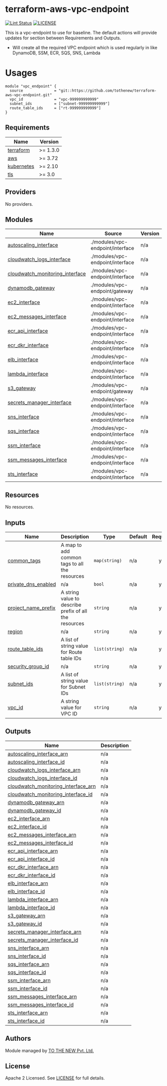 # terraform-aws-vpc-endpoint

[![Lint Status](https://github.com/tothenew/terraform-aws-vpc-endpoint/workflows/Lint/badge.svg)](https://github.com/tothenew/terraform-aws-vpc-endpoint/actions)
[![LICENSE](https://img.shields.io/github/license/tothenew/terraform-aws-vpc-endpoint)](https://github.com/tothenew/terraform-aws-vpc-endpoint/blob/master/LICENSE)

This is a vpc-endpoint to use for baseline. The default actions will provide updates for section between Requirements and Outputs.

- Will create all the required VPC endpoint which is used regularly in like DynamoDB, SSM, ECR, SQS, SNS, Lambda

# Usages
```
module "vpc_endpoint" {
  source              = "git::https://github.com/tothenew/terraform-aws-vpc-endpoint.git"
  vpc_id              = "vpc-999999999999"
  subnet_ids          = ["subnet-999999999999"]
  route_table_ids     = ["rt-999999999999"]
}
```

<!-- BEGIN_TF_DOCS -->
## Requirements

| Name | Version |
|------|---------|
| <a name="requirement_terraform"></a> [terraform](#requirement\_terraform) | >= 1.3.0 |
| <a name="requirement_aws"></a> [aws](#requirement\_aws) | >= 3.72 |
| <a name="requirement_kubernetes"></a> [kubernetes](#requirement\_kubernetes) | >= 2.10 |
| <a name="requirement_tls"></a> [tls](#requirement\_tls) | >= 3.0 |

## Providers

No providers.

## Modules

| Name | Source | Version |
|------|--------|---------|
| <a name="module_autoscaling_interface"></a> [autoscaling\_interface](#module\_autoscaling\_interface) | ./modules/vpc-endpoint/interface | n/a |
| <a name="module_cloudwatch_logs_interface"></a> [cloudwatch\_logs\_interface](#module\_cloudwatch\_logs\_interface) | ./modules/vpc-endpoint/interface | n/a |
| <a name="module_cloudwatch_monitoring_interface"></a> [cloudwatch\_monitoring\_interface](#module\_cloudwatch\_monitoring\_interface) | ./modules/vpc-endpoint/interface | n/a |
| <a name="module_dynamodb_gateway"></a> [dynamodb\_gateway](#module\_dynamodb\_gateway) | ./modules/vpc-endpoint/gateway | n/a |
| <a name="module_ec2_interface"></a> [ec2\_interface](#module\_ec2\_interface) | ./modules/vpc-endpoint/interface | n/a |
| <a name="module_ec2_messages_interface"></a> [ec2\_messages\_interface](#module\_ec2\_messages\_interface) | ./modules/vpc-endpoint/interface | n/a |
| <a name="module_ecr_api_interface"></a> [ecr\_api\_interface](#module\_ecr\_api\_interface) | ./modules/vpc-endpoint/interface | n/a |
| <a name="module_ecr_dkr_interface"></a> [ecr\_dkr\_interface](#module\_ecr\_dkr\_interface) | ./modules/vpc-endpoint/interface | n/a |
| <a name="module_elb_interface"></a> [elb\_interface](#module\_elb\_interface) | ./modules/vpc-endpoint/interface | n/a |
| <a name="module_lambda_interface"></a> [lambda\_interface](#module\_lambda\_interface) | ./modules/vpc-endpoint/interface | n/a |
| <a name="module_s3_gateway"></a> [s3\_gateway](#module\_s3\_gateway) | ./modules/vpc-endpoint/gateway | n/a |
| <a name="module_secrets_manager_interface"></a> [secrets\_manager\_interface](#module\_secrets\_manager\_interface) | ./modules/vpc-endpoint/interface | n/a |
| <a name="module_sns_interface"></a> [sns\_interface](#module\_sns\_interface) | ./modules/vpc-endpoint/interface | n/a |
| <a name="module_sqs_interface"></a> [sqs\_interface](#module\_sqs\_interface) | ./modules/vpc-endpoint/interface | n/a |
| <a name="module_ssm_interface"></a> [ssm\_interface](#module\_ssm\_interface) | ./modules/vpc-endpoint/interface | n/a |
| <a name="module_ssm_messages_interface"></a> [ssm\_messages\_interface](#module\_ssm\_messages\_interface) | ./modules/vpc-endpoint/interface | n/a |
| <a name="module_sts_interface"></a> [sts\_interface](#module\_sts\_interface) | ./modules/vpc-endpoint/interface | n/a |

## Resources

No resources.

## Inputs

| Name | Description | Type | Default | Required |
|------|-------------|------|---------|:--------:|
| <a name="input_common_tags"></a> [common\_tags](#input\_common\_tags) | A map to add common tags to all the resources | `map(string)` | n/a | yes |
| <a name="input_private_dns_enabled"></a> [private\_dns\_enabled](#input\_private\_dns\_enabled) | n/a | `bool` | n/a | yes |
| <a name="input_project_name_prefix"></a> [project\_name\_prefix](#input\_project\_name\_prefix) | A string value to describe prefix of all the resources | `string` | n/a | yes |
| <a name="input_region"></a> [region](#input\_region) | n/a | `string` | n/a | yes |
| <a name="input_route_table_ids"></a> [route\_table\_ids](#input\_route\_table\_ids) | A list of string value for Route table IDs | `list(string)` | n/a | yes |
| <a name="input_security_group_id"></a> [security\_group\_id](#input\_security\_group\_id) | n/a | `string` | n/a | yes |
| <a name="input_subnet_ids"></a> [subnet\_ids](#input\_subnet\_ids) | A list of string value for Subnet IDs | `list(string)` | n/a | yes |
| <a name="input_vpc_id"></a> [vpc\_id](#input\_vpc\_id) | A string value for VPC ID | `string` | n/a | yes |

## Outputs

| Name | Description |
|------|-------------|
| <a name="output_autoscaling_interface_arn"></a> [autoscaling\_interface\_arn](#output\_autoscaling\_interface\_arn) | n/a |
| <a name="output_autoscaling_interface_id"></a> [autoscaling\_interface\_id](#output\_autoscaling\_interface\_id) | n/a |
| <a name="output_cloudwatch_logs_interface_arn"></a> [cloudwatch\_logs\_interface\_arn](#output\_cloudwatch\_logs\_interface\_arn) | n/a |
| <a name="output_cloudwatch_logs_interface_id"></a> [cloudwatch\_logs\_interface\_id](#output\_cloudwatch\_logs\_interface\_id) | n/a |
| <a name="output_cloudwatch_monitoring_interface_arn"></a> [cloudwatch\_monitoring\_interface\_arn](#output\_cloudwatch\_monitoring\_interface\_arn) | n/a |
| <a name="output_cloudwatch_monitoring_interface_id"></a> [cloudwatch\_monitoring\_interface\_id](#output\_cloudwatch\_monitoring\_interface\_id) | n/a |
| <a name="output_dynamodb_gateway_arn"></a> [dynamodb\_gateway\_arn](#output\_dynamodb\_gateway\_arn) | n/a |
| <a name="output_dynamodb_gateway_id"></a> [dynamodb\_gateway\_id](#output\_dynamodb\_gateway\_id) | n/a |
| <a name="output_ec2_interface_arn"></a> [ec2\_interface\_arn](#output\_ec2\_interface\_arn) | n/a |
| <a name="output_ec2_interface_id"></a> [ec2\_interface\_id](#output\_ec2\_interface\_id) | n/a |
| <a name="output_ec2_messages_interface_arn"></a> [ec2\_messages\_interface\_arn](#output\_ec2\_messages\_interface\_arn) | n/a |
| <a name="output_ec2_messages_interface_id"></a> [ec2\_messages\_interface\_id](#output\_ec2\_messages\_interface\_id) | n/a |
| <a name="output_ecr_api_interface_arn"></a> [ecr\_api\_interface\_arn](#output\_ecr\_api\_interface\_arn) | n/a |
| <a name="output_ecr_api_interface_id"></a> [ecr\_api\_interface\_id](#output\_ecr\_api\_interface\_id) | n/a |
| <a name="output_ecr_dkr_interface_arn"></a> [ecr\_dkr\_interface\_arn](#output\_ecr\_dkr\_interface\_arn) | n/a |
| <a name="output_ecr_dkr_interface_id"></a> [ecr\_dkr\_interface\_id](#output\_ecr\_dkr\_interface\_id) | n/a |
| <a name="output_elb_interface_arn"></a> [elb\_interface\_arn](#output\_elb\_interface\_arn) | n/a |
| <a name="output_elb_interface_id"></a> [elb\_interface\_id](#output\_elb\_interface\_id) | n/a |
| <a name="output_lambda_interface_arn"></a> [lambda\_interface\_arn](#output\_lambda\_interface\_arn) | n/a |
| <a name="output_lambda_interface_id"></a> [lambda\_interface\_id](#output\_lambda\_interface\_id) | n/a |
| <a name="output_s3_gateway_arn"></a> [s3\_gateway\_arn](#output\_s3\_gateway\_arn) | n/a |
| <a name="output_s3_gateway_id"></a> [s3\_gateway\_id](#output\_s3\_gateway\_id) | n/a |
| <a name="output_secrets_manager_interface_arn"></a> [secrets\_manager\_interface\_arn](#output\_secrets\_manager\_interface\_arn) | n/a |
| <a name="output_secrets_manager_interface_id"></a> [secrets\_manager\_interface\_id](#output\_secrets\_manager\_interface\_id) | n/a |
| <a name="output_sns_interface_arn"></a> [sns\_interface\_arn](#output\_sns\_interface\_arn) | n/a |
| <a name="output_sns_interface_id"></a> [sns\_interface\_id](#output\_sns\_interface\_id) | n/a |
| <a name="output_sqs_interface_arn"></a> [sqs\_interface\_arn](#output\_sqs\_interface\_arn) | n/a |
| <a name="output_sqs_interface_id"></a> [sqs\_interface\_id](#output\_sqs\_interface\_id) | n/a |
| <a name="output_ssm_interface_arn"></a> [ssm\_interface\_arn](#output\_ssm\_interface\_arn) | n/a |
| <a name="output_ssm_interface_id"></a> [ssm\_interface\_id](#output\_ssm\_interface\_id) | n/a |
| <a name="output_ssm_messages_interface_arn"></a> [ssm\_messages\_interface\_arn](#output\_ssm\_messages\_interface\_arn) | n/a |
| <a name="output_ssm_messages_interface_id"></a> [ssm\_messages\_interface\_id](#output\_ssm\_messages\_interface\_id) | n/a |
| <a name="output_sts_interface_arn"></a> [sts\_interface\_arn](#output\_sts\_interface\_arn) | n/a |
| <a name="output_sts_interface_id"></a> [sts\_interface\_id](#output\_sts\_interface\_id) | n/a |
<!-- END_TF_DOCS -->

## Authors

Module managed by [TO THE NEW Pvt. Ltd.](https://github.com/tothenew)

## License

Apache 2 Licensed. See [LICENSE](https://github.com/tothenew/terraform-aws-vpc-endpoint/blob/main/LICENSE) for full details.
